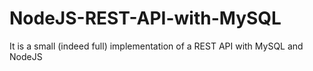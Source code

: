 # NodeJS-REST-API-with-MySQL
It is a small (indeed full) implementation of a REST API with MySQL and NodeJS
